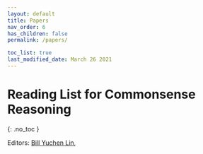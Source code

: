```yaml
---
layout: default
title: Papers
nav_order: 6
has_children: false
permalink: /papers/

toc_list: true
last_modified_date: March 26 2021
---
```

# Reading List for Commonsense Reasoning
{: .no_toc }

Editors: [Bill Yuchen Lin](https://yuchenlin.xyz/), 

 